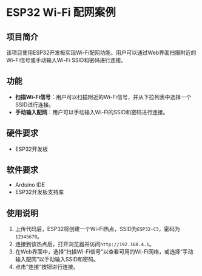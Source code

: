 # ESP32 Wi-Fi 配网案例

## 项目简介
该项目使用ESP32开发板实现Wi-Fi配网功能。用户可以通过Web界面扫描附近的Wi-Fi信号或手动输入Wi-Fi SSID和密码进行连接。

## 功能
- **扫描Wi-Fi信号**：用户可以扫描附近的Wi-Fi信号，并从下拉列表中选择一个SSID进行连接。
- **手动输入配网**：用户可以手动输入Wi-Fi的SSID和密码进行连接。

## 硬件要求
- ESP32开发板

## 软件要求
- Arduino IDE
- ESP32开发板支持库

## 使用说明
1. 上传代码后，ESP32将创建一个Wi-Fi热点，SSID为`ESP32-C3`，密码为`12345678`。
2. 连接到该热点后，打开浏览器并访问`http://192.168.4.1`。
3. 在Web界面中，选择“扫描Wi-Fi信号”以查看可用的Wi-Fi网络，或选择“手动输入配网”以手动输入SSID和密码。
4. 点击“连接”按钮进行连接。
